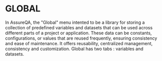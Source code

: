 # GLOBAL

In AssureQA, the "Global" menu intented to be a library for storing a collection of predefined variables and datasets that can be used across different parts of a project or application. These data can be constants, configurations, or values that are reused frequently, ensuring consistency and ease of maintenance. It offers reusability, centralized management, consistency and customization. Global has two tabs : variables and datasets.
